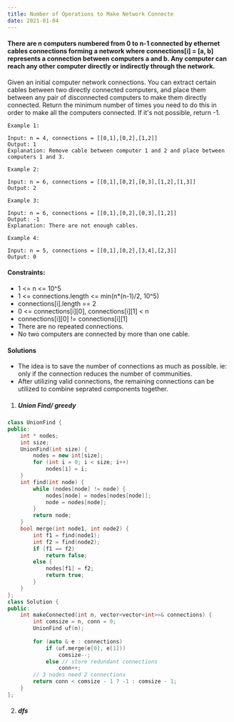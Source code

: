 ```yaml
---
title: Number of Operations to Make Network Connecte
date: 2021-01-04
---
```

#### There are n computers numbered from 0 to n-1 connected by ethernet cables connections forming a network where connections[i] = [a, b] represents a connection between computers a and b. Any computer can reach any other computer directly or indirectly through the network.

Given an initial computer network connections. You can extract certain cables between two directly connected computers, and place them between any pair of disconnected computers to make them directly connected. Return the minimum number of times you need to do this in order to make all the computers connected. If it's not possible, return -1. 

 

```
Example 1:

Input: n = 4, connections = [[0,1],[0,2],[1,2]]
Output: 1
Explanation: Remove cable between computer 1 and 2 and place between computers 1 and 3.

Example 2:

Input: n = 6, connections = [[0,1],[0,2],[0,3],[1,2],[1,3]]
Output: 2

Example 3:

Input: n = 6, connections = [[0,1],[0,2],[0,3],[1,2]]
Output: -1
Explanation: There are not enough cables.

Example 4:

Input: n = 5, connections = [[0,1],[0,2],[3,4],[2,3]]
Output: 0
```

 

#### Constraints:

-    1 <= n <= 10^5
-    1 <= connections.length <= min(n*(n-1)/2, 10^5)
-    connections[i].length == 2
-    0 <= connections[i][0], connections[i][1] < n
-    connections[i][0] != connections[i][1]
-    There are no repeated connections.
-    No two computers are connected by more than one cable.


#### Solutions

- The idea is to save the number of connections as much as possible. ie: only if the connection reduces the number of communities.
- After utilizing valid connections, the remaining connections can be utilized to combine seprated components together.

1. ##### Union Find/ greedy

```cpp
class UnionFind {
public:
    int * nodes;
    int size;
    UnionFind(int size) {
        nodes = new int[size];
        for (int i = 0; i < size; i++)
            nodes[i] = i;
    }
    int find(int node) {
        while (nodes[node] != node) {
            nodes[node] = nodes[nodes[node]];
            node = nodes[node];
        }
        return node;
    }
    bool merge(int node1, int node2) {
        int f1 = find(node1);
        int f2 = find(node2);
        if (f1 == f2)
            return false;
        else {
            nodes[f1] = f2;
            return true;
        }
    }
};
class Solution {
public:
    int makeConnected(int n, vector<vector<int>>& connections) {
        int comsize = n, conn = 0;
        UnionFind uf(n);
        
        for (auto & e : connections)
            if (uf.merge(e[0], e[1]))
                comsize--;
            else // store redundant connections
                conn++;
        // 3 nodes need 2 connections
        return conn < comsize - 1 ? -1 : comsize - 1;
    }
};
```

2. ##### dfs

